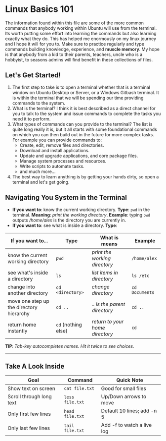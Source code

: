 # Linux Basics 101

The information found within this file are some of the more common commands that anybody working within Ubuntu will use from the terminal. Its worth putting some effort into learning the commands but also learning exactly what they do.  This has helped me enormously on my linux journey and I hope it will for you to.  Make sure to practice regularly and type commands building knowledge, experience, and **muscle memory**.  My hope is that anybody from a kid to their parents, teachers, uncle who is a hobbyist, to seasons admins will find benefit in these collections of files.

## Let's Get Started!

1. The first step to take is to open a terminal whether that is a terminal window on Ubuntu Desktop or Server, or a Windows Gitbash terminal.  It is within the terminal that we will be spending our time providing commands to the system.
2. What is the terminal? I think it is best described as a direct channel for you to talk to the system and issue commands to complete the tasks you need it to perform.  
3. What types of commands can you provide to the terminal? The list is quite long really it is, but it all starts with some foundational commands on which you can then build out in the future for more complex tasks.  For example you can provide commands to:
    - Create, edit, remove files and directories.
    - Download and install applications.
    - Update and upgrade applications, and core package files.
    - Manage system processes and resources.
    - Write scripts to automate tasks.
    - and much more...
4. The best way to learn anything is by getting your hands dirty, so open a terminal and let's get going.

## Navigating You System in the Terminal

- **If you want to**: know the current working directory. **Type**: `pwd` in the terminal. **Meaning**: *print the working directory*. **Example**: typing `pwd` outputs */home/alex* is the directory you are currently in.
- **If you want to**: see what is inside a directory. **Type**:

| **If you want to...**                      | **Type**            | **What is means**               | **Example**      |
| -------------------------------------------| ------------------- | --------------------------------| ---------------- |
| know the current working directory         | `pwd`               | *print the working directory*   | `/home/alex`     |
| see what's inside a directory              | `ls`                | *list items in directory*       | `ls /etc`        |
| change into another directory              | `cd <directory>`    | *change directory*              | `cd Documents`   |
| move one step up the directory hierarchy   | `cd ..`             | *.. is the parent directory*    | `cd ..`          |
| return home instantly                      | `cd` (nothing else) | *return to your home directory* | `cd`             |

**TIP**: *Tab-key autocompletes names. Hit it twice to see choices*.

-------------------------------------------------------------------------------------------------------------------------------------------

## Take A Look Inside

| **Goal**                   | **Command**      | **Quick Note**               |
| -------------------------- | ---------------- | ---------------------------- |
| Show text on screen        | `cat file.txt`   | Good for small files         |
| Scroll through long text   | `less file.txt`  | Up/Down arrows to move       |
| Only first few lines       | `head file.txt`  | Default 10 lines; add -n 5   |
| Only last few lines        | `tail file.txt`  | Add -f to watch a live log   |

